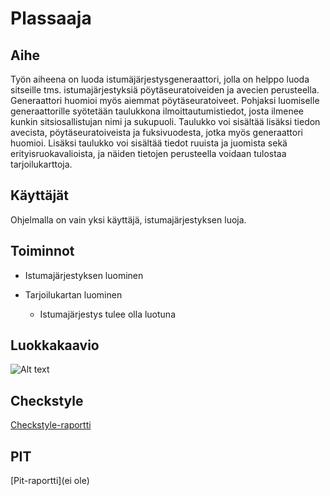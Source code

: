 # Plassaaja

## Aihe
Työn aiheena on luoda istumäjärjestysgeneraattori, jolla on helppo luoda sitseille tms. istumajärjestyksiä pöytäseuratoiveiden ja avecien perusteella. Generaattori huomioi myös aiemmat pöytäseuratoiveet. Pohjaksi luomiselle generaattorille syötetään taulukkona ilmoittautumistiedot, josta ilmenee kunkin sitsiosallistujan nimi ja sukupuoli. Taulukko voi sisältää lisäksi tiedon avecista, pöytäseuratoiveista ja fuksivuodesta, jotka myös generaattori huomioi. Lisäksi taulukko voi sisältää tiedot ruuista ja juomista sekä erityisruokavalioista, ja näiden tietojen perusteella voidaan tulostaa tarjoilukarttoja. 

## Käyttäjät
Ohjelmalla on vain yksi käyttäjä, istumajärjestyksen luoja.

## Toiminnot
- Istumajärjestyksen luominen

- Tarjoilukartan luominen
	* Istumajärjestys tulee olla luotuna

## Luokkakaavio

![Alt text](https://github.com/toppielt/Plassaaja/blob/master/dokumentaatio/PlassaajaLuokkakaavio.png)

## Checkstyle
[Checkstyle-raportti](https://htmlpreview.github.io/?https://github.com/toppielt/Plassaaja/blob/master/dokumentaatio/checkstyle/checkstyle.html) 

## PIT
[Pit-raportti](ei ole) 






